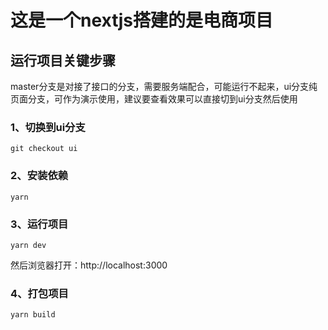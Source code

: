 # 这是一个nextjs搭建的是电商项目

## 运行项目关键步骤

master分支是对接了接口的分支，需要服务端配合，可能运行不起来，ui分支纯页面分支，可作为演示使用，建议要查看效果可以直接切到ui分支然后使用

### 1、切换到ui分支
```
git checkout ui
```
### 2、安装依赖
```
yarn
```
### 3、运行项目
```
yarn dev
```
然后浏览器打开：http://localhost:3000
### 4、打包项目
```
yarn build 
```

